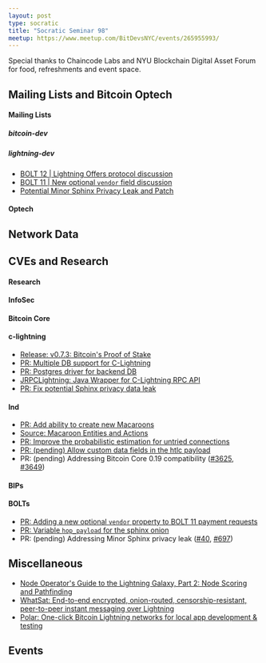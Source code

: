 ```yaml
---
layout: post
type: socratic
title: "Socratic Seminar 98"
meetup: https://www.meetup.com/BitDevsNYC/events/265955993/
---
```


Special thanks to Chaincode Labs and NYU Blockchain Digital Asset Forum for food, refreshments and event space.

## Mailing Lists and Bitcoin Optech

#### Mailing Lists

##### bitcoin-dev

##### lightning-dev
- [BOLT 12 | Lightning Offers protocol discussion](https://lists.linuxfoundation.org/pipermail/lightning-dev/2019-November/002276.html)
- [BOLT 11 | New optional `vendor` field discussion](https://lists.linuxfoundation.org/pipermail/lightning-dev/2019-November/002276.html)
- [Potential Minor Sphinx Privacy Leak and Patch](https://lists.linuxfoundation.org/pipermail/lightning-dev/2019-November/002288.html)

#### Optech

## Network Data

## CVEs and Research

#### Research

#### InfoSec

#### Bitcoin Core

#### c-lightning
- [Release: v0.7.3: Bitcoin's Proof of Stake](https://github.com/ElementsProject/lightning/releases/tag/v0.7.3)
- [PR: Multiple DB support for C-Lightning](https://github.com/ElementsProject/lightning/pull/2924)
- [PR: Postgres driver for backend DB](https://github.com/ElementsProject/lightning/pull/2924)
- [JRPCLightning: Java Wrapper for C-Lightning RPC API](https://github.com/vincenzopalazzo/JRPClightning)
- [PR: Fix potential Sphinx privacy data leak](https://github.com/ElementsProject/lightning/pull/3246)

#### lnd
- [PR: Add ability to create new Macaroons](https://github.com/lightningnetwork/lnd/pull/1160)
- [Source: Macaroon Entities and Actions](https://github.com/lightningnetwork/lnd/blob/13b56d5849a9495ed11d6928665115e88cd1d9b0/rpcserver.go#L209)
- [PR: Improve the probabilistic estimation for untried connections](https://github.com/lightningnetwork/lnd/pull/3462)
- [PR: (pending) Allow custom data fields in the htlc payload](https://github.com/lightningnetwork/lnd/issues/3670)
- PR: (pending) Addressing Bitcoin Core 0.19 compatibility ([#3625](https://github.com/lightningnetwork/lnd/pull/3462), [#3649](https://github.com/lightningnetwork/lnd/pull/3462))

#### BIPs

#### BOLTs
- [PR: Adding a new optional `vendor` property to BOLT 11 payment requests](https://github.com/lightningnetwork/lightning-rfc/pull/694)
- [PR: Variable `hop_payload` for the sphinx onion](https://github.com/lightningnetwork/lightning-rfc/pull/694)
- PR: (pending) Addressing Minor Sphinx privacy leak ([#40](https://github.com/lightningnetwork/lightning-onion/pull/40), [#697](https://github.com/lightningnetwork/lightning-rfc/pull/697))

## Miscellaneous
- [Node Operator's Guide to the Lightning Galaxy, Part 2: Node Scoring and Pathfinding](https://blog.lightning.engineering/posts/2019/11/07/routing-guide-2.html)
- [WhatSat: End-to-end encrypted, onion-routed, censorship-resistant, peer-to-peer instant messaging over Lightning](https://github.com/joostjager/whatsat)
- [Polar: One-click Bitcoin Lightning networks for local app development & testing](https://github.com/jamaljsr/polar)

## Events
